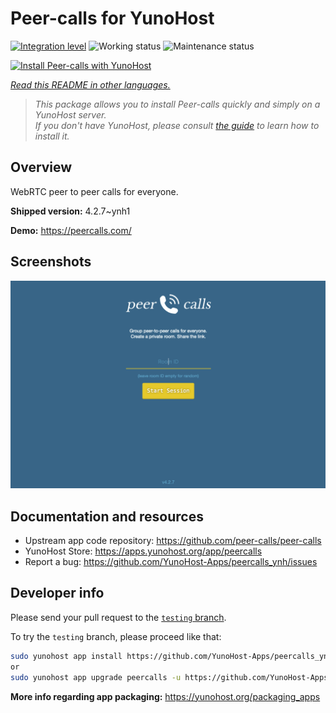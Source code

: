 <!--
N.B.: This README was automatically generated by <https://github.com/YunoHost/apps/tree/master/tools/readme_generator>
It shall NOT be edited by hand.
-->

# Peer-calls for YunoHost

[![Integration level](https://dash.yunohost.org/integration/peercalls.svg)](https://ci-apps.yunohost.org/ci/apps/peercalls/) ![Working status](https://ci-apps.yunohost.org/ci/badges/peercalls.status.svg) ![Maintenance status](https://ci-apps.yunohost.org/ci/badges/peercalls.maintain.svg)

[![Install Peer-calls with YunoHost](https://install-app.yunohost.org/install-with-yunohost.svg)](https://install-app.yunohost.org/?app=peercalls)

*[Read this README in other languages.](./ALL_README.md)*

> *This package allows you to install Peer-calls quickly and simply on a YunoHost server.*  
> *If you don't have YunoHost, please consult [the guide](https://yunohost.org/install) to learn how to install it.*

## Overview

WebRTC peer to peer calls for everyone.

**Shipped version:** 4.2.7~ynh1

**Demo:** <https://peercalls.com/>

## Screenshots

![Screenshot of Peer-calls](./doc/screenshots/screenshot.png)

## Documentation and resources

- Upstream app code repository: <https://github.com/peer-calls/peer-calls>
- YunoHost Store: <https://apps.yunohost.org/app/peercalls>
- Report a bug: <https://github.com/YunoHost-Apps/peercalls_ynh/issues>

## Developer info

Please send your pull request to the [`testing` branch](https://github.com/YunoHost-Apps/peercalls_ynh/tree/testing).

To try the `testing` branch, please proceed like that:

```bash
sudo yunohost app install https://github.com/YunoHost-Apps/peercalls_ynh/tree/testing --debug
or
sudo yunohost app upgrade peercalls -u https://github.com/YunoHost-Apps/peercalls_ynh/tree/testing --debug
```

**More info regarding app packaging:** <https://yunohost.org/packaging_apps>
